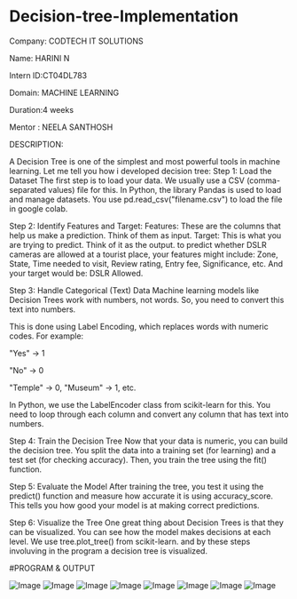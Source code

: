 # Decision-tree-Implementation
Company: CODTECH IT SOLUTIONS

Name: HARINI N

Intern ID:CT04DL783

Domain: MACHINE LEARNING

Duration:4 weeks

Mentor : NEELA SANTHOSH

DESCRIPTION:

A Decision Tree is one of the simplest and most powerful tools in machine learning. Let me tell you how i developed decision tree:
 Step 1: Load the Dataset
The first step is to load your data. We usually use a CSV (comma-separated values) file for this. In Python, the library Pandas is used to load and manage datasets. You use pd.read_csv("filename.csv") to load the file in google colab. 

Step 2: Identify Features and Target:
Features: These are the columns that help us make a prediction. Think of them as input.
Target: This is what you are trying to predict. Think of it as the output.
to predict whether DSLR cameras are allowed at a tourist place, your features might include:
Zone,
State,
Time needed to visit,
Review rating,
Entry fee,
Significance, etc.
And your target would be: DSLR Allowed.

Step 3: Handle Categorical (Text) Data
Machine learning models like Decision Trees work with numbers, not words. So, you need to convert this text into numbers.

This is done using Label Encoding, which replaces words with numeric codes. For example:

"Yes" → 1

"No" → 0

"Temple" → 0, "Museum" → 1, etc.

In Python, we use the LabelEncoder class from scikit-learn for this. You need to loop through each column and convert any column that has text into numbers.

Step 4: Train the Decision Tree
Now that your data is numeric, you can build the decision tree. You split the data into a training set (for learning) and a test set (for checking accuracy). Then, you train the tree using the fit() function.

Step 5: Evaluate the Model
After training the tree, you test it using the predict() function and measure how accurate it is using accuracy_score. This tells you how good your model is at making correct predictions.

Step 6: Visualize the Tree
One great thing about Decision Trees is that they can be visualized. You can see how the model makes decisions at each level. We use tree.plot_tree() from scikit-learn.
and by these steps involuving in the program a decision tree is visualized.


#PROGRAM & OUTPUT 


![Image](https://github.com/user-attachments/assets/5dfc0314-525a-4c4b-bf87-478f833016fa)
![Image](https://github.com/user-attachments/assets/be2aca49-96d3-4ed5-9acb-1f374c4743be)
![Image](https://github.com/user-attachments/assets/0edef6d3-e7b4-4a45-b652-c0870d4b98a5)
![Image](https://github.com/user-attachments/assets/97f21440-f1e3-4f2b-9a07-05fc93c8aeaa)
![Image](https://github.com/user-attachments/assets/d5907584-37e7-417b-be1a-626ac5995002)
![Image](https://github.com/user-attachments/assets/0f99bf98-708b-4f98-9166-57c1a70f7b33)
![Image](https://github.com/user-attachments/assets/81000928-0c8d-4b54-a42f-4b9e3e64dcc5)
![Image](https://github.com/user-attachments/assets/c13f351e-d488-48a9-b351-5d03750298e3)
